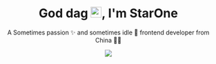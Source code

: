 <!--
**WakerCN/WakerCN** is a ✨ _special_ ✨ repository because its `README.md` (this file) appears on your GitHub profile.

Here are some ideas to get you started:

- 🔭 I’m currently working on ...
- 🌱 I’m currently learning ...
- 👯 I’m looking to collaborate on ...
- 🤔 I’m looking for help with ...
- 💬 Ask me about ...
- 📫 How to reach me: ...
- 😄 Pronouns: ...
- ⚡ Fun fact: ...
-->

<p align="center">
  <h1 height="200px" align="center">
    God dag <img src="https://cdn.jsdelivr.net/gh/MaleWeb/picture/images/techblog/hi.gif" width="25">, I'm StarOne
  </h1>
   <p align="center">A Sometimes passion ✨ and sometimes idle 🥋 frontend developer from China 👨‍💻</p>
</p>

<div align="center">
  <img src="https://github-readme-stats.vercel.app/api?username=WakerCN&show_icons=true&theme=transparent" /> 
</div>

